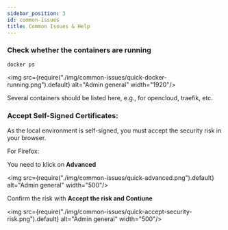 ```yaml
---
sidebar_position: 3
id: common-issues
title: Common Issues & Help
---
```


### Check whether the containers are running

```Shell
docker ps
```

<img src={require("./img/common-issues/quick-docker-running.png").default} alt="Admin general" width="1920"/>

Several containers should be listed here, e.g., for opencloud, traefik, etc.


### Accept Self-Signed Certificates:

As the local environment is self-signed, you must accept the security risk in your browser.

For Firefox:

You need to klick on **Advanced**

<img src={require("./img/common-issues/quick-advanced.png").default} alt="Admin general" width="500"/>

Confirm the risk with **Accept the risk and Contiune**

<img src={require("./img/common-issues/quick-accept-security-risk.png").default} alt="Admin general" width="500"/>

